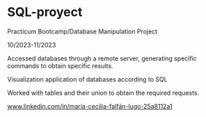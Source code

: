 # SQL-proyect
Practicum Bootcamp/Database Manipulation Project

10/2023-11/2023

Accessed databases through a remote server, generating specific commands to obtain specific results. 

Visualization application of databases according to SQL 

Worked with tables and their union to obtain the required requests.

www.linkedin.com/in/maría-cecilia-falfán-lugo-25a8112a1 
